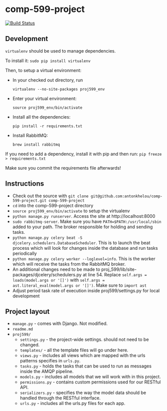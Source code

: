 comp-599-project
================
[![Build Status](https://magnum.travis-ci.com/antonkhelou/comp-599-project.svg?token=dJ7Uk3fcs3ZRM6R6XdYv&branch=master)](https://magnum.travis-ci.com/antonkhelou/comp-599-project)

Development
-----------

`virtualenv` should be used to manage dependencies.

To install it: `sudo pip install virtualenv`

Then, to setup a virtual environment:

* In your checked out directory, run

    `virtualenv --no-site-packages proj599_env`

* Enter your virtual environment:

    `source proj599_env/bin/activate`

* Install all the dependencies:
    
    `pip install -r requirements.txt`

* Install RabbitMQ:

    `brew install rabbitmq`

If you need to add a dependency, install it with pip and then run: `pip freeze > requirements.txt`

Make sure you commit the requirements file afterwards!

Instructions
------------

* Check out the source with `git clone git@github.com:antonkhelou/comp-599-project.git comp-599-project`
* `cd` into the comp-599-project directory
* `source proj599_env/bin/activate` to setup the virtualenv
* `python manage.py runserver`. Access the site at http://localhost:8000
* `sudo rabbitmq-server`. Make sure you have `PATH=$PATH:/usr/local/sbin` added to your path. The broker responsible for holding and sending tasks.
* `python manage.py celery beat -S djcelery.schedulers.DatabaseScheduler`. This is to launch the beat process which will look for changes inside the database and run tasks periodically
* `python manage.py celery worker --loglevel=info`. This is the worker which will receive the tasks from the RabbitMQ broker.
* An additional changes need to be made to proj_599/lib/site-packages/djcelery/schedulers.py at line 54. Replace `self.args = loads(model.args or '[]')` with `self.args = ast.literal_eval(model.args or '[]')`. Make sure to `import ast`
* Adjust period task rate of execution inside proj599/settings.py for local development

Project layout
-------------

* `manage.py` - comes with Django. Not modified.
* `readme.md`
* `proj599/`
    * `settings.py` - the project-wide settings. should not need to be changed.
    * `templates/` - all the template files will go under here.
    * `views.py` - includes all views which are mapped with the urls patterns specifies in `urls.py`.
    * `tasks.py` -  holds the tasks that can be used to run as messages inside the AMQP pipeline.
    * `models.py` - includes all models that we will work with in this project.
    * `permissions.py` - contains custom permissions used for our RESTful API.
    * `serializers.py` - specifies the way the model data should be handled through the RESTful interface.
    * `urls.py` - includes all the urls.py files for each app.